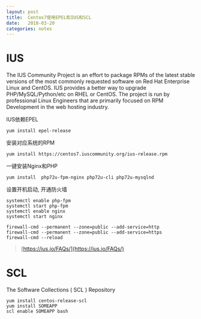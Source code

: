 ```yaml
---
layout: post
title:  Centos7使用EPEL和IUS和SCL
date:   2018-03-20
categories: notes
---
```


# IUS

The IUS Community Project is an effort to package RPMs of the latest stable versions of the most commonly requested software on Red Hat Enterprise Linux and CentOS. IUS provides a better way to upgrade PHP/MySQL/Python/etc on RHEL or CentOS. The project is run by professional Linux Engineers that are primarily focused on RPM Development in the web hosting industry.

IUS依赖EPEL

```
yum install epel-release
```

安装对应系统的RPM

```
yum install https://centos7.iuscommunity.org/ius-release.rpm
```

一键安装Nginx和PHP

```
yum install  php72u-fpm-nginx php72u-cli php72u-mysqlnd
```

设置开机启动, 开通防火墙

```
systemctl enable php-fpm
systemctl start php-fpm
systemctl enable nginx
systemctl start nginx

firewall-cmd --permanent --zone=public --add-service=http
firewall-cmd --permanent --zone=public --add-service=https
firewall-cmd --reload
```


> [https://ius.io/FAQs/](https://ius.io/FAQs/)


# SCL

The Software Collections ( SCL ) Repository

```
yum install centos-release-scl
yum install SOMEAPP
scl enable SOMEAPP bash
```
